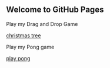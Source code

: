 ## Welcome to GitHub Pages
<p> Play my Drag and Drop Game </p>
<a href= "tree.html"> christmas tree </a>
<br>
<p> Play my Pong game </p>
<a href= "pongindex.html"> play pong </a>
